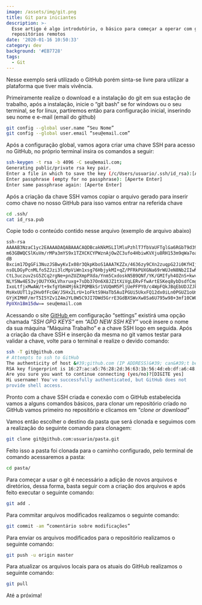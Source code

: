 ```yaml
---
image: /assets/img/git.png
title: Git para iniciantes
description: >-
  Esse artigo é algo introdutório, o básico para começar a operar com git e
  repositórios remotos
date: '2020-01-16 10:50:33'
category: dev
background: '#EB7728'
tags:
  - Git
---
```

Nesse exemplo será utilizado o GitHub porém sinta-se livre para utilizar a plataforma que tiver mais vivência.

Primeiramente realize o download e a instalação do git em sua estação de trabalho, após a instalação, inicie o “git bash” se for windows ou o seu terminal, se for linux, partiremos então para configuração inicial, inserindo seu nome e e-mail (email do github)

```bash
git config --global user.name “Seu Nome”
git config --global user.email “seu@email.com”
```

Após a configuração global, vamos agora criar uma chave SSH para acesso no GitHub, no próprio terminal insira os comandos a seguir:

```bash
ssh-keygen -t rsa -b 4096 -C seu@email.com;
Generating public/private rsa key pair.
Enter a file in which to save the key (/c/Users/usuario/.ssh/id_rsa):[Aperte Enter]
Enter passphrase (empty for no passphrase): [Aperte Enter]
Enter same passphrase again: [Aperte Enter]
```

Após a criação da chave SSH vamos copiar o arquivo gerado para inserir como chave no nosso GitHub para isso vamos entrar na referida chave

```bash
cd .ssh/
cat id_rsa.pub
```

Copie todo o conteúdo contido nesse arquivo (exemplo de arquivo abaixo)

```bash
ssh-rsa
AAAAB3NzaC1yc2EAAAADAQABAAACAQDBcakNkMSLIlMluPzhlT7fbVaUFTglGa6RGbT9d39wz3wtO7
m63GBWQCSlKuVm/rMPa3mYS9x1TZXCKCYPWznAjOwZC3ufo4HbiwKVXju8RH153m9qWa7oaBu7d
dB
Bxcim17DgGFi3NuzJSBwyKvIx08r3QkpKboS1AAA7KZZx/4636zy9CXn2zuqpG2Ji0KfHIjBunVemC
nsOLDGyPcnMLfo5ZJzi3lcMpViWn1xsg76HbjykMI+qZ/PFRkPUXGNa69rWUJeN8Nb2IIwMhM6kdlj
CtL3uczuv2sG5ZCq2rgNe+pnZUZXmpPXda/Ynm5CxdoskN5B9QNf/YK/GMIfyh4OZnS+kwvRTG0fCp
NLYSNw4E53vjOU7YXkLVhxruxg+7sDb37On6X8JZ1tXiVgLERvFfwArtESKeq8ybDsdfCmgKfHiONS
IxoLtfjxMwAW/t+9xfgYbH4Mj6kIPQMBkSr1VUQmM5PljUePFPY0/c4WpFQkJBqEbUDJZJk02OjMMd
MsHxUUTl1y2Hv0fFcGW/J5Hx2LrU+1oFktS9HaTb5AuIPGUi5UkxFQ12dx0iLn0PGUZ1oUmD8AK5E6
GYjKIMHF/mrT5I5YZv1Z4mJYL0W5C9JI7DWd5GrrE3GdBXSWvXw8Sa6U795w98+3mf10CW00UoE6s8
PpVXn18m15dw== seu@email.com
```

Acessando o site [](https://github.com/)[GitHub ](https://github.com/)em configuração “settings” existirá uma opção chamada *“SSH GPG KEYS”* em *“ADD NEW SSH KEY”* você insere o nome da sua máquina “Máquina Trabalho” e a chave SSH logo em seguida. Após a criação da chave SSH e inserção da mesma no git vamos testar para validar a chave, volte para o terminal e realize o devido comando:

```bash
ssh -T git@github.com
# Attempts to ssh to GitHub
The authenticity of host &#39;github.com (IP ADDRESS)&#39; can&#39;t be established.
RSA key fingerprint is 16:27:ac:a5:76:28:2d:36:63:1b:56:4d:eb:df:a6:48.
Are you sure you want to continue connecting (yes/no)?[DIGITE yes]
Hi username! You've successfully authenticated, but GitHub does not
provide shell access.
```

Pronto com a chave SSH criada e conexão com o GitHub estabelecida vamos a alguns comandos básicos, para clonar um repositório criado no GitHub vamos primeiro no repositório e clicamos em *"clone or download"*

Vamos então escolher o destino da pasta que será clonada e seguimos com a realização do seguinte comando para clonagem:

```bash
git clone git@github.com:usuario/pasta.git
```

Feito isso a pasta foi clonada para o caminho configurado, pelo terminal de comando acessaremos a pasta:

```bash
cd pasta/
```

Para começar a usar o git é necessário a adição de novos arquivos e diretórios, dessa forma, basta seguir com a criação dos arquivos e após feito executar o seguinte comando:

```bash
git add .
```

Para commitar arquivos modificados realizamos o seguinte comando:

```bash
git commit -am “comentário sobre modificações”
```

Para enviar os arquivos modificados para o repositório realizamos o seguinte comando:

```bash
git push -u origin master
```

Para atualizar os arquivos locais para os atuais do GitHub realizamos o seguinte comando:

```bash
git pull
```

Até a próxima!
